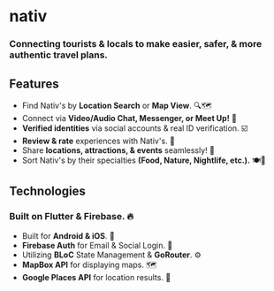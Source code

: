 # nativ

### Connecting tourists & locals to make easier, safer, & more authentic travel plans.

## Features
- Find Nativ's by **Location Search** or **Map View**. 🔍🗺️
- Connect via **Video/Audio Chat, Messenger, or Meet Up!** 🧑
- **Verified identities** via social accounts & real ID verification. ☑️
- **Review & rate** experiences with Nativ's. 🌟
- Share **locations, attractions, & events** seamlessly! 📍
- Sort Nativ's by their specialties **(Food, Nature, Nightlife, etc.).** 🍽️🍻


## Technologies
### Built on **Flutter & Firebase.** 🔥
- Built for **Android & iOS**. 📱
- **Firebase Auth** for Email & Social Login. 🔐
- Utilizing **BLoC** State Management & **GoRouter**. ⚙️
- **MapBox API** for displaying maps. 🗺️
- **Google Places API** for location results. 📍
